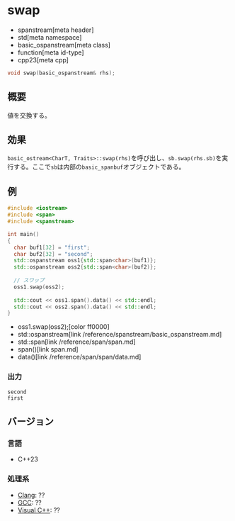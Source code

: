 # swap
* spanstream[meta header]
* std[meta namespace]
* basic_ospanstream[meta class]
* function[meta id-type]
* cpp23[meta cpp]

```cpp
void swap(basic_ospanstream& rhs);
```

## 概要
値を交換する。

## 効果
`basic_ostream<CharT, Traits>::swap(rhs)`を呼び出し、`sb.swap(rhs.sb)`を実行する。ここで`sb`は内部の`basic_spanbuf`オブジェクトである。


## 例
```cpp example
#include <iostream>
#include <span>
#include <spanstream>

int main()
{
  char buf1[32] = "first";
  char buf2[32] = "second";
  std::ospanstream oss1{std::span<char>(buf1)};
  std::ospanstream oss2{std::span<char>(buf2)};
  
  // スワップ
  oss1.swap(oss2);
  
  std::cout << oss1.span().data() << std::endl;
  std::cout << oss2.span().data() << std::endl;
}
```
* oss1.swap(oss2);[color ff0000]
* std::ospanstream[link /reference/spanstream/basic_ospanstream.md]
* std::span<char>[link /reference/span/span.md]
* span()[link span.md]
* data()[link /reference/span/span/data.md]

### 出力
```
second
first
```


## バージョン
### 言語
- C++23

### 処理系
- [Clang](/implementation.md#clang): ??
- [GCC](/implementation.md#gcc): ??
- [Visual C++](/implementation.md#visual_cpp): ??
